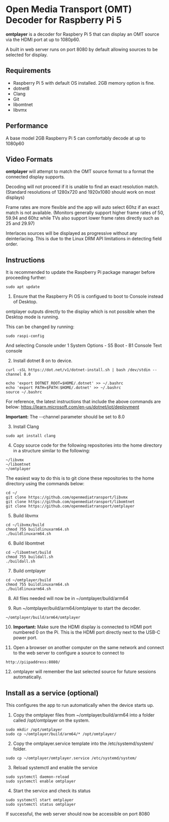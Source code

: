 ﻿# Open Media Transport (OMT) Decoder for Raspberry Pi 5

**omtplayer** is a decoder for Raspbery Pi 5 that can display an OMT source via the HDMI port at up to 1080p60.

A built in web server runs on port 8080 by default allowing sources to be selected for display.

## Requirements

* Raspberry Pi 5 with default OS installed. 2GB memory option is fine.
* dotnet8
* Clang
* Git
* libomtnet
* libvmx

## Performance

A base model 2GB Raspberry Pi 5 can comfortably decode at up to 1080p60

## Video Formats

**omtplayer** will attempt to match the OMT source format to a format the connected display supports. 

Decoding will not proceed if it is unable to find an exact resolution match. (Standard resolutions of 1280x720 and 1920x1080 should work on most displays)

Frame rates are more flexible and the app will auto select 60hz if an exact match is not available. (Monitors generally support higher frame rates of 50, 59.94 and 60hz while TVs also support lower frame rates directly such as 25 and 29.97)

Interlaces sources will be displayed as progressive without any deinterlacing. This is due to the Linux DRM API limitations in detecting field order.

## Instructions

It is recommended to update the Raspberry Pi package manager before proceeding further:

```
sudo apt update
```

1. Ensure that the Raspberry Pi OS is configued to boot to Console instead of Desktop.

omtplayer outputs directly to the display which is not possible when the Desktop mode is running.

This can be changed by running:

```
sudo raspi-config
```

And selecting Console under 1 System Options - S5 Boot - B1 Console Text console

2. Install dotnet 8 on to device.

```
curl -sSL https://dot.net/v1/dotnet-install.sh | bash /dev/stdin --channel 8.0

echo 'export DOTNET_ROOT=$HOME/.dotnet' >> ~/.bashrc
echo 'export PATH=$PATH:$HOME/.dotnet' >> ~/.bashrc
source ~/.bashrc
```

For reference, the latest instructions that include the above commands are below:
https://learn.microsoft.com/en-us/dotnet/iot/deployment

**Important:** The --channel parameter should be set to 8.0

3. Install Clang

```
sudo apt install clang
```

4. Copy source code for the following repositories into the home directory in a structure similar to the following:

```
~/libvmx
~/libomtnet
~/omtplayer
```

The easiest way to do this is to git clone these repositories to the home directory using the commands below:

```
cd ~/
git clone https://github.com/openmediatransport/libvmx
git clone https://github.com/openmediatransport/libomtnet
git clone https://github.com/openmediatransport/omtplayer
```

5. Build libvmx 

```
cd ~/libvmx/build
chmod 755 buildlinuxarm64.sh
./buildlinuxarm64.sh
```

6. Build libomtnet 

```
cd ~/libomtnet/build
chmod 755 buildall.sh
./buildall.sh
```

7. Build omtplayer

```
cd ~/omtplayer/build
chmod 755 buildlinuxarm64.sh
./buildlinuxarm64.sh
```

8. All files needed will now be in ~/omtplayer/build/arm64

9. Run ~/omtplayer/build/arm64/omtplayer to start the decoder.

```
~/omtplayer/build/arm64/omtplayer
```

10. **Important:** Make sure the HDMI display is connected to HDMI port numbered 0 on the Pi. This is the HDMI port directly next to the USB-C power port.

11. Open a browser on another computer on the same network and connect to the web server to configure a source to connect to

```
http://piipaddress:8080/
```

12. omtplayer will remember the last selected source for future sessions automatically.

## Install as a service (optional)

This configures the app to run automatically when the device starts up.

1. Copy the omtplayer files from ~/omtplayer/build/arm64 into a folder called /opt/omtplayer on the system.

```
sudo mkdir /opt/omtplayer
sudo cp ~/omtplayer/build/arm64/* /opt/omtplayer/
```

2. Copy the omtplayer.service template into the /etc/systemd/system/ folder.

```
sudo cp ~/omtplayer/omtplayer.service /etc/systemd/system/
```

3. Reload systemctl and enable the service

```
sudo systemctl daemon-reload
sudo systemctl enable omtplayer
```

4. Start the service and check its status

```
sudo systemctl start omtplayer
sudo systemctl status omtplayer
```

If successful, the web server should now be accessible on port 8080